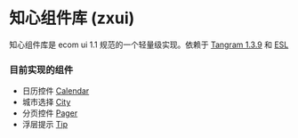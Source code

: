 知心组件库 (zxui)
=====================

知心组件库是 ecom ui 1.1 规范的一个轻量级实现。依赖于 [Tangram 1.3.9](https://github.com/BaiduFE/Tangram-base) 和 [ESL](https://github.com/ecomfe/esl)


### 目前实现的组件

- 日历控件 [Calendar](http://chriswong.github.com/zxui/examples/calendar.html)
- 城市选择 [City](http://chriswong.github.com/zxui/examples/city.html)
- 分页控件 [Pager](http://chriswong.github.com/zxui/examples/pager.html)
- 浮层提示 [Tip](http://chriswong.github.com/zxui/examples/tip.html)
